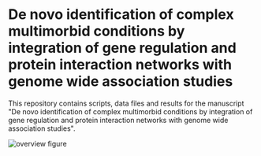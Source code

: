 # De novo identification of complex multimorbid conditions by integration of gene regulation and protein interaction networks with genome wide association studies

This repository contains scripts, data files and results for the manuscript "De novo identification of complex multimorbid conditions by integration of gene regulation and protein interaction networks with genome wide association studies".

![overview figure](https://github.com/Genome3d/asthma_multimorbidities/tree/master/figures/figure1.png)

